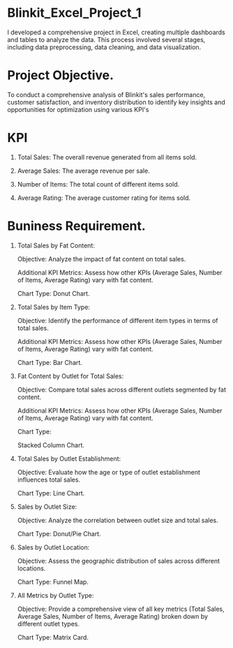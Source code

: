 # Blinkit_Excel_Project_1
I developed a comprehensive project in Excel, creating multiple dashboards and tables to analyze the data. This process involved several stages, including data preprocessing, data cleaning, and data visualization.

# Project Objective.
To conduct a comprehensive analysis of Blinkit's sales performance, customer satisfaction, and inventory distribution to identify key insights and opportunities for optimization using various KPI's

# KPI
1. Total Sales: The overall revenue generated from all items sold.

2. Average Sales: The average revenue per sale.

3. Number of Items: The total count of different items sold.

4. Average Rating: The average customer rating for items sold.

# Buniness Requirement.
1. Total Sales by Fat Content:

   Objective: Analyze the impact of fat content on total sales.

   Additional KPI Metrics: Assess how other KPIs (Average Sales, Number of Items, Average Rating) vary with fat content.

   Chart Type: Donut Chart.

2. Total Sales by Item Type:

   Objective: Identify the performance of different item types in terms of total sales.

   Additional KPI Metrics: Assess how other KPIs (Average Sales, Number of Items, Average Rating) vary with fat content.

   Chart Type: Bar Chart.

3. Fat Content by Outlet for Total Sales:

   Objective: Compare total sales across different outlets segmented by fat content.

   Additional KPI Metrics: Assess how other KPIs (Average Sales, Number of Items, Average Rating) vary with fat content.

   Chart Type:

   Stacked Column Chart.

4. Total Sales by Outlet Establishment:

   Objective: Evaluate how the age or type of outlet establishment influences total sales.

   Chart Type: Line Chart.
5. Sales by Outlet Size:

   Objective: Analyze the correlation between outlet size and total sales.

   Chart Type: Donut/Pie Chart.

6. Sales by Outlet Location:

   Objective: Assess the geographic distribution of sales across different locations.

   Chart Type: Funnel Map.

7. All Metrics by Outlet Type:

   Objective: Provide a comprehensive view of all key metrics (Total Sales, Average Sales, Number of Items, Average Rating) broken down by different outlet types.

   Chart Type: Matrix Card.
